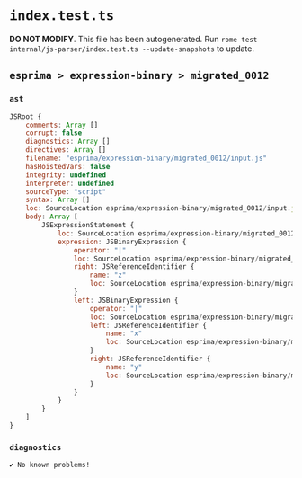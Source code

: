 # `index.test.ts`

**DO NOT MODIFY**. This file has been autogenerated. Run `rome test internal/js-parser/index.test.ts --update-snapshots` to update.

## `esprima > expression-binary > migrated_0012`

### `ast`

```javascript
JSRoot {
	comments: Array []
	corrupt: false
	diagnostics: Array []
	directives: Array []
	filename: "esprima/expression-binary/migrated_0012/input.js"
	hasHoistedVars: false
	integrity: undefined
	interpreter: undefined
	sourceType: "script"
	syntax: Array []
	loc: SourceLocation esprima/expression-binary/migrated_0012/input.js 1:0-2:0
	body: Array [
		JSExpressionStatement {
			loc: SourceLocation esprima/expression-binary/migrated_0012/input.js 1:0-1:9
			expression: JSBinaryExpression {
				operator: "|"
				loc: SourceLocation esprima/expression-binary/migrated_0012/input.js 1:0-1:9
				right: JSReferenceIdentifier {
					name: "z"
					loc: SourceLocation esprima/expression-binary/migrated_0012/input.js 1:8-1:9 (z)
				}
				left: JSBinaryExpression {
					operator: "|"
					loc: SourceLocation esprima/expression-binary/migrated_0012/input.js 1:0-1:5
					left: JSReferenceIdentifier {
						name: "x"
						loc: SourceLocation esprima/expression-binary/migrated_0012/input.js 1:0-1:1 (x)
					}
					right: JSReferenceIdentifier {
						name: "y"
						loc: SourceLocation esprima/expression-binary/migrated_0012/input.js 1:4-1:5 (y)
					}
				}
			}
		}
	]
}
```

### `diagnostics`

```
✔ No known problems!

```
